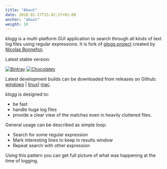 ```yaml
---
title: "About"
date: 2018-01-27T15:42:17+01:00
anchor: "about"
weight: 10
---
```


_klogg_ is a multi-platform GUI application to search through all kinds of text log files using regular expressions. It is fork of [glogg project](https://glogg.bonnefon.org/) created by [Nicolas Bonnefon](https://github.com/nickbnf).

Latest stable version:

[ ![Bintray](https://img.shields.io/bintray/v/variar/generic/klogg)](https://bintray.com/variar/generic/klogg/_latestVersion)
[ ![Chocolatey](https://img.shields.io/chocolatey/v/klogg)](https://chocolatey.org/packages/klogg)

Latest development builds can be downloaded from releases on Github: 
[windows](https://github.com/variar/klogg/releases/tag/continuous-win) | 
[linux](https://github.com/variar/klogg/releases/tag/continuous-linux)|
[mac](https://github.com/variar/klogg/releases/tag/continuous-osx).

_klogg_ is designed to:

 - be fast
 - handle huge log files
 - provide a clear view of the matches even in heavily cluttered files.

General usage can be described as simple loop:

 - Search for some regular expression
 - Mark interesting lines to keep in results window
 - Repeat search with other expression
  
 Using this pattern you can get full picture of what was happening at the time of logging.